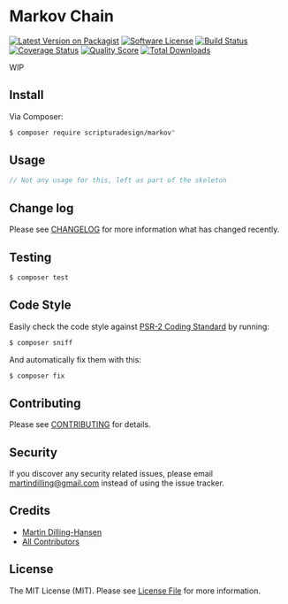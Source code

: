# Markov Chain

[![Latest Version on Packagist][ico-version]][link-packagist]
[![Software License][ico-license]](LICENSE.md)
[![Build Status][ico-travis]][link-travis]
[![Coverage Status][ico-scrutinizer]][link-scrutinizer]
[![Quality Score][ico-code-quality]][link-code-quality]
[![Total Downloads][ico-downloads]][link-downloads]

WIP

## Install

Via Composer:

``` bash
$ composer require scripturadesign/markov"
```

## Usage

``` php
// Not any usage for this, left as part of the skeleton
```

## Change log

Please see [CHANGELOG](CHANGELOG.md) for more information what has changed recently.

## Testing

``` bash
$ composer test
```

## Code Style

Easily check the code style against [PSR-2 Coding Standard](https://github.com/php-fig/fig-standards/blob/master/accepted/PSR-2-coding-style-guide.md) by running:

``` bash
$ composer sniff
```

And automatically fix them with this:

``` bash
$ composer fix
```

## Contributing

Please see [CONTRIBUTING](CONTRIBUTING.md) for details.

## Security

If you discover any security related issues, please email martindilling@gmail.com instead of using the issue tracker.

## Credits

- [Martin Dilling-Hansen][link-author]
- [All Contributors][link-contributors]

## License

The MIT License (MIT). Please see [License File](LICENSE.md) for more information.

[ico-version]: https://img.shields.io/packagist/v/scripturadesign/markov.svg?style=flat-square
[ico-license]: https://img.shields.io/badge/license-MIT-brightgreen.svg?style=flat-square
[ico-travis]: https://img.shields.io/travis/scripturadesign/markov/master.svg?style=flat-square
[ico-scrutinizer]: https://img.shields.io/scrutinizer/coverage/g/scripturadesign/markov.svg?style=flat-square
[ico-code-quality]: https://img.shields.io/scrutinizer/g/scripturadesign/markov.svg?style=flat-square
[ico-downloads]: https://img.shields.io/packagist/dt/scripturadesign/markov.svg?style=flat-square

[link-packagist]: https://packagist.org/packages/scripturadesign/markov
[link-travis]: https://travis-ci.org/scripturadesign/markov
[link-scrutinizer]: https://scrutinizer-ci.com/g/scripturadesign/markov/code-structure
[link-code-quality]: https://scrutinizer-ci.com/g/scripturadesign/markov
[link-downloads]: https://packagist.org/packages/scripturadesign/markov
[link-author]: https://github.com/martindilling
[link-contributors]: ../../contributors

